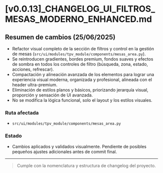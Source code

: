 # [v0.0.13]_CHANGELOG_UI_FILTROS_MESAS_MODERNO_ENHANCED.md

## Resumen de cambios (25/06/2025)

- Refactor visual completo de la sección de filtros y control en la gestión de mesas (`src/ui/modules/tpv_module/components/mesas_area.py`).
- Se reintroducen gradientes, bordes premium, fondos suaves y efectos de sombra en todos los controles de filtro (búsqueda, zona, estado, acciones, refrescar).
- Compactación y alineación avanzada de los elementos para lograr una experiencia visual moderna, organizada y profesional, alineada con el header ultra-premium.
- Eliminación de estilos planos y básicos, priorizando jerarquía visual, proporción y sensación de UI avanzada.
- No se modifica la lógica funcional, solo el layout y los estilos visuales.

### Ruta afectada
- `src/ui/modules/tpv_module/components/mesas_area.py`

### Estado
- Cambios aplicados y validados visualmente. Pendiente de posibles pequeños ajustes adicionales antes de commit final.

---

> Cumple con la nomenclatura y estructura de changelog del proyecto.
